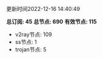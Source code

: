 更新时间2022-12-16 14:40:49

**总订阅: 45**
**总节点: 690**
**有效节点: 115**
- v2ray节点: 109
- ss节点: 1
- trojan节点: 5
